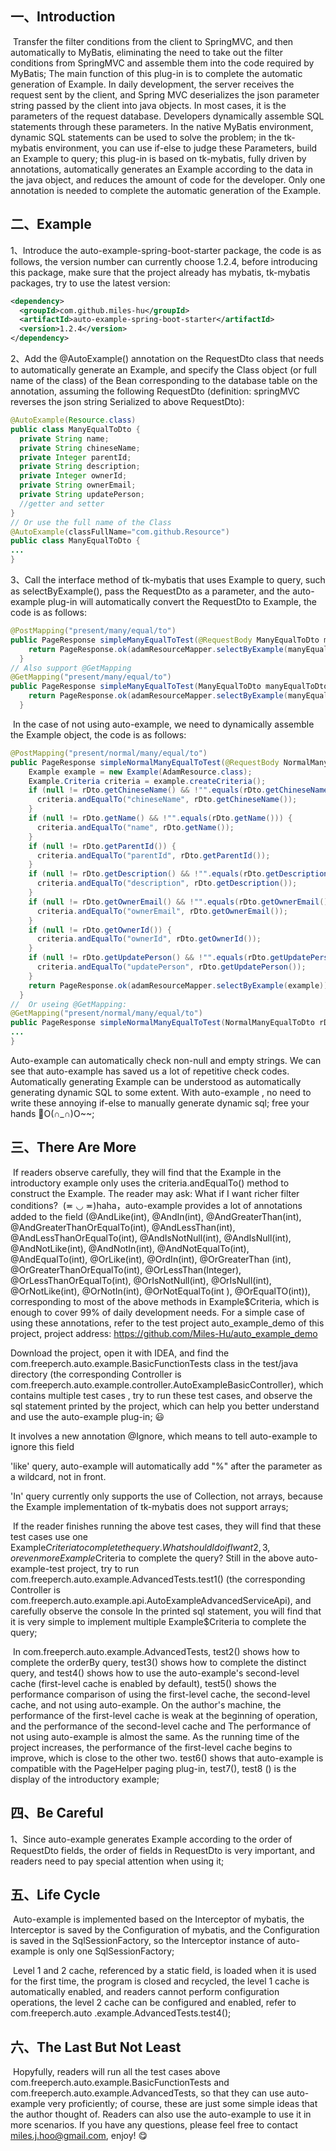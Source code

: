 ## 一、Introduction

​    Transfer the filter conditions from the client to SpringMVC, and then automatically to MyBatis, eliminating the need to take out the filter conditions from SpringMVC and assemble them into the code required by MyBatis;
The main function of this plug-in is to complete the automatic generation of Example. In daily development, the server receives the request sent by the client, and Spring MVC deserializes the json parameter string passed by the client into java objects. In most cases, it is the parameters of the request database. Developers dynamically assemble SQL statements through these parameters. In the native MyBatis environment, dynamic SQL statements can be used to solve the problem; in the tk-mybatis environment, you can use if-else to judge these Parameters, build an Example to query; this plug-in is based on tk-mybatis, fully driven by annotations, automatically generates an Example according to the data in the java object, and reduces the amount of code for the developer. Only one annotation is needed to complete the automatic generation of the Example.

## 二、Example

1、Introduce the auto-example-spring-boot-starter package, the code is as follows, the version number can currently choose 1.2.4, before introducing this package, make sure that the project already has mybatis, tk-mybatis packages, try to use the latest version:

```xml
<dependency>
  <groupId>com.github.miles-hu</groupId>
  <artifactId>auto-example-spring-boot-starter</artifactId>
  <version>1.2.4</version>
</dependency>
```

2、Add the @AutoExample() annotation on the RequestDto class that needs to automatically generate an Example, and specify the Class object (or full name of the class) of the Bean corresponding to the database table on the annotation, assuming the following RequestDto (definition: springMVC reverses the json string Serialized to above RequestDto):

```java
@AutoExample(Resource.class)
public class ManyEqualToDto {
  private String name;
  private String chineseName;
  private Integer parentId;
  private String description;
  private Integer ownerId;
  private String ownerEmail;
  private String updatePerson;
  //getter and setter
}
// Or use the full name of the Class
@AutoExample(classFullName="com.github.Resource")
public class ManyEqualToDto {
...
}
```

3、Call the interface method of tk-mybatis that uses Example to query, such as selectByExample(), pass the RequestDto as a parameter, and the auto-example plug-in will automatically convert the RequestDto to Example, the code is as follows:

```java
@PostMapping("present/many/equal/to")  
public PageResponse simpleManyEqualToTest(@RequestBody ManyEqualToDto manyEqualToDto) {
    return PageResponse.ok(adamResourceMapper.selectByExample(manyEqualToDto));
  }
// Also support @GetMapping
@GetMapping("present/many/equal/to")  
public PageResponse simpleManyEqualToTest(ManyEqualToDto manyEqualToDto) {
    return PageResponse.ok(adamResourceMapper.selectByExample(manyEqualToDto));
  }
```

​	In the case of not using auto-example, we need to dynamically assemble the Example object, the code is as follows:

```java
@PostMapping("present/normal/many/equal/to")
public PageResponse simpleNormalManyEqualToTest(@RequestBody NormalManyEqualToDto rDto) {
    Example example = new Example(AdamResource.class);
    Example.Criteria criteria = example.createCriteria();
    if (null != rDto.getChineseName() && !"".equals(rDto.getChineseName())) {
      criteria.andEqualTo("chineseName", rDto.getChineseName());
    }
    if (null != rDto.getName() && !"".equals(rDto.getName())) {
      criteria.andEqualTo("name", rDto.getName());
    }
    if (null != rDto.getParentId()) {
      criteria.andEqualTo("parentId", rDto.getParentId());
    }
    if (null != rDto.getDescription() && !"".equals(rDto.getDescription())) {
      criteria.andEqualTo("description", rDto.getDescription());
    }
    if (null != rDto.getOwnerEmail() && !"".equals(rDto.getOwnerEmail())) {
      criteria.andEqualTo("ownerEmail", rDto.getOwnerEmail());
    }
    if (null != rDto.getOwnerId()) {
      criteria.andEqualTo("ownerId", rDto.getOwnerId());
    }
    if (null != rDto.getUpdatePerson() && !"".equals(rDto.getUpdatePerson())) {
      criteria.andEqualTo("updatePerson", rDto.getUpdatePerson());
    }
    return PageResponse.ok(adamResourceMapper.selectByExample(example));
  }
//  Or useing @GetMapping:
@GetMapping("present/normal/many/equal/to")
public PageResponse simpleNormalManyEqualToTest(NormalManyEqualToDto rDto) {
...
}
```

Auto-example can automatically check non-null and empty strings. We can see that auto-example has saved us a lot of repetitive check codes. Automatically generating Example can be understood as automatically generating dynamic SQL to some extent. With auto-example , no need to write these annoying if-else to manually generate dynamic sql; free your hands 🤲O(∩_∩)O~~;

## 三、There Are More

​    If readers observe carefully, they will find that the Example in the introductory example only uses the criteria.andEqualTo() method to construct the Example. The reader may ask: What if I want richer filter conditions?
​    (≖ ◡ ≖)haha，auto-example provides a lot of annotations added to the field (@AndLike(int), @AndIn(int), @AndGreaterThan(int), @AndGreaterThanOrEqualTo(int), @AndLessThan(int), @AndLessThanOrEqualTo(int), @AndIsNotNull(int), @AndIsNull(int), @AndNotLike(int), @AndNotIn(int), @AndNotEqualTo(int), @AndEqualTo(int), @OrLike(int), @OrdIn(int), @OrGreaterThan (int), @OrGreaterThanOrEqualTo(int), @OrLessThan(Integer), @OrLessThanOrEqualTo(int), @OrIsNotNull(int), @OrIsNull(int), @OrNotLike(int), @OrNotIn(int), @OrNotEqualTo(int ), @OrEqualTO(int)), corresponding to most of the above methods in Example$Criteria, which is enough to cover 99% of daily development needs. For a simple case of using these annotations, refer to the test project auto_example_demo of this project, project address:
https://github.com/Miles-Hu/auto_example_demo

Download the project, open it with IDEA, and find the com.freeperch.auto.example.BasicFunctionTests class in the test/java directory (the corresponding Controller is com.freeperch.auto.example.controller.AutoExampleBasicController), which contains multiple test cases , try to run these test cases, and observe the sql statement printed by the project, which can help you better understand and use the auto-example plug-in; 😃

It involves a new annotation @Ignore, which means to tell auto-example to ignore this field

'like' query, auto-example will automatically add "%" after the parameter as a wildcard, not in front.

'In' query currently only supports the use of Collection, not arrays, because the Example implementation of tk-mybatis does not support arrays;

​    If the reader finishes running the above test cases, they will find that these test cases use one Example$Criteria to complete the query. What should I do if I want 2, 3, or even more Example$Criteria to complete the query? Still in the above auto-example-test project, try to run com.freeperch.auto.example.AdvancedTests.test1() (the corresponding Controller is com.freeperch.auto.example.api.AutoExampleAdvancedServiceApi), and carefully observe the console In the printed sql statement, you will find that it is very simple to implement multiple Example$Criteria to complete the query;

​    In com.freeperch.auto.example.AdvancedTests, test2() shows how to complete the orderBy query, test3() shows how to complete the distinct query, and test4() shows how to use the auto-example's second-level cache (first-level cache is enabled by default), test5() shows the performance comparison of using the first-level cache, the second-level cache, and not using auto-example. On the author's machine, the performance of the first-level cache is weak at the beginning of operation, and the performance of the second-level cache and The performance of not using auto-example is almost the same. As the running time of the project increases, the performance of the first-level cache begins to improve, which is close to the other two. test6() shows that auto-example is compatible with the PageHelper paging plug-in, test7(), test8 () is the display of the introductory example;

## 四、Be Careful

1、Since auto-example generates Example according to the order of RequestDto fields, the order of fields in RequestDto is very important, and readers need to pay special attention when using it;

## 五、Life Cycle

​    Auto-example is implemented based on the Interceptor of mybatis, the Interceptor is saved by the Configuration of mybatis, and the Configuration is saved in the SqlSessionFactory, so the Interceptor instance of auto-example is only one SqlSessionFactory;

​    Level 1 and 2 cache, referenced by a static field, is loaded when it is used for the first time, the program is closed and recycled, the level 1 cache is automatically enabled, and readers cannot perform configuration operations, the level 2 cache can be configured and enabled, refer to com.freeperch.auto .example.AdvancedTests.test4();

## 六、The Last But Not Least  

​    Hopyfully, readers will run all the test cases above com.freeperch.auto.example.BasicFunctionTests and com.freeperch.auto.example.AdvancedTests, so that they can use auto-example very proficiently; of course, these are just some simple ideas that the author thought of. Readers can also use the auto-example to use it in more scenarios. If you have any questions, please feel free to contact miles.j.hoo@gmail.com, enjoy! 😋

